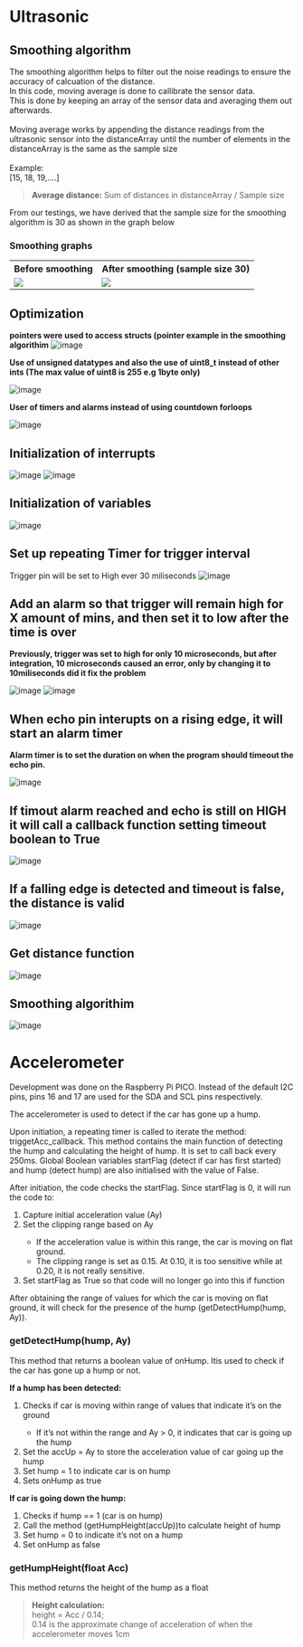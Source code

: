 # Ultrasonic

## Smoothing algorithm
The smoothing algorithm helps to filter out the noise readings to ensure the accuracy of calcuation of the distance.
<br>
In this code, moving average is done to callibrate the sensor data.
<br>
This is done by keeping an array of the sensor data and averaging them out afterwards.
<br><br>
Moving average works by appending the distance readings from the ultrasonic sensor into the distanceArray until the number of elements in the distanceArray is the same as the sample size
<br><br> Example:
<br>
[15, 18, 19,....]

> <b>Average distance:</b> Sum of distances in distanceArray / Sample size

From our testings, we have derived that the sample size for the smoothing algorithm is 30 as shown in the graph below

### Smoothing graphs
<table>
<tr>
<th>
Before smoothing
</th>
<th>
After smoothing (sample size 30)
</th>
</tr>
<tr>
<td>
<img src=https://user-images.githubusercontent.com/112333943/204502769-818579af-8979-4dae-8e0a-8a508e683eb0.png>
</td>
<td>
<img src=https://user-images.githubusercontent.com/112333943/204502808-e01e0147-ee1a-429f-a40e-46f328430841.png>
</td>
</tr>
</table>



## Optimization

**pointers were used to access structs (pointer example in the smoothing algorithim**
![image](https://user-images.githubusercontent.com/92626804/204518718-3c48ed9d-710e-4cee-aeae-75d912302af5.png)

**Use of unsigned datatypes and also the use of uint8_t instead of other ints (The max value of uint8 is 255 e.g 1byte only)**

![image](https://user-images.githubusercontent.com/92626804/204518998-77ac5db9-0415-4c36-b052-5d98d021a639.png)

**User of timers and alarms instead of using countdown forloops**

![image](https://user-images.githubusercontent.com/92626804/204519245-49a14852-2d12-49f5-866f-9a495cbea3e7.png)

## Initialization of interrupts

![image](https://user-images.githubusercontent.com/92626804/204507955-8280d242-97c0-4547-bed3-e901b42d549b.png)
![image](https://user-images.githubusercontent.com/92626804/204506744-2df2bda9-4437-48f7-9471-2c51db176dc4.png)




## Initialization of variables

![image](https://user-images.githubusercontent.com/92626804/204508233-096578d3-fcf5-4621-bd23-917f26999c17.png)


## Set up repeating Timer for trigger interval

Trigger pin will be set to High ever 30 miliseconds
![image](https://user-images.githubusercontent.com/92626804/204508473-13d8dcc3-639b-4d6a-9012-99852073f88d.png)


## Add an alarm so that trigger will remain high for X amount of mins, and then set it to low after the time is over

**Previously, trigger was set to high for only 10 microseconds, but after integration, 10 microseconds caused an error, only by
changing it to 10miliseconds did it fix the problem**

![image](https://user-images.githubusercontent.com/92626804/204509572-73c332cb-2e8b-4ed4-b132-3be1720295fa.png)
![image](https://user-images.githubusercontent.com/92626804/204510819-6bb30c63-87c7-4bec-9d50-39d5691c0d27.png)

## When echo pin interupts on a rising edge, it will start an alarm timer 
**Alarm timer is to set the duration on when the program should timeout the echo pin.**

![image](https://user-images.githubusercontent.com/92626804/204511189-7c658796-dc7f-4f4a-9556-457c4637a3d9.png)


## If timout alarm reached and echo is still on HIGH it will call a callback function setting timeout boolean to True

![image](https://user-images.githubusercontent.com/92626804/204517755-c12d8b79-d257-4b3c-8ca4-0d4fdc408f95.png)


## If a falling edge is detected and timeout is false, the distance is valid

![image](https://user-images.githubusercontent.com/92626804/204518000-15802d7c-757b-4aa8-9552-c84aa82b337f.png)


## Get distance function
![image](https://user-images.githubusercontent.com/92626804/204518092-24f18d30-c8b4-4482-be1e-22224ad7a707.png)

## Smoothing algorithim

![image](https://user-images.githubusercontent.com/92626804/204518151-34979618-0b30-4ec2-b7e9-6a2d41001246.png)



# Accelerometer
Development was done on the Raspberry Pi PICO. Instead of the default I2C pins, pins 16 and 17 are used for the SDA and SCL pins respectively.

The accelerometer is used to detect if the car has gone up a hump. 

Upon initiation, a repeating timer is called to iterate the method: triggetAcc_callback. This method contains the main function of detecting the hump and calculating the height of hump. It is set to call back every 250ms. Global Boolean variables startFlag (detect if car has first started) and hump (detect hump) are also initialised with the value of False.

After initiation, the code checks the startFlag. Since startFlag is 0, it will run the code to:

<ol>
<li>Capture initial acceleration value (Ay)</li>
<li>Set the clipping range based on Ay</li>
<ul>
<li>If the acceleration value is within this range, the car is moving on flat ground.</li>
<li>The clipping range is set as 0.15. At 0.10, it is too sensitive while at 0.20, it is not really sensitive.</li>
</ul>
<li>Set startFlag as True so that code will no longer go into this if function</li>
</ol>

After obtaining the range of values for which the car is moving on flat ground, it will check for the presence of the hump (getDetectHump(hump, Ay)).

### getDetectHump(hump, Ay)

This method that returns a boolean value of onHump. Itis used to check if the car has gone up a hump or not.

<b>If a hump has been detected:</b>

<ol>
<li>Checks if car is moving within range of values that indicate it’s on the ground</li>
<ul>
<li>If it’s not within the range and Ay > 0, it indicates that car is going up the hump</li>
</ul>
<li>Set the accUp = Ay to store the acceleration value of car going up the hump</li>
<li>Set hump = 1 to indicate car is on hump</li>
<li>Sets onHump as true</li>
</ol>

<b>If car is going down the hump:</b>

<ol>
<li>Checks if hump == 1 (car is on hump)</li>
<li>Call the method (getHumpHeight(accUp))to calculate height of hump</li>
<li>Set hump = 0 to indicate it’s not on a hump</li>
<li>Set onHump as false</li>
</ol>

### getHumpHeight(float Acc)

This method returns the height of the hump as a float

> <b>Height calculation:</b><br>
height = Acc / 0.14;<br>
0.14 is the approximate change of acceleration of when the accelerometer moves 1cm
